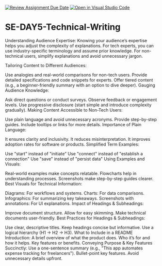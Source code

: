 [![Review Assignment Due Date](https://classroom.github.com/assets/deadline-readme-button-22041afd0340ce965d47ae6ef1cefeee28c7c493a6346c4f15d667ab976d596c.svg)](https://classroom.github.com/a/zsAR-pyY)
[![Open in Visual Studio Code](https://classroom.github.com/assets/open-in-vscode-2e0aaae1b6195c2367325f4f02e2d04e9abb55f0b24a779b69b11b9e10269abc.svg)](https://classroom.github.com/online_ide?assignment_repo_id=18495661&assignment_repo_type=AssignmentRepo)
# SE-DAY5-Technical-Writing
Understanding Audience Expertise:
Knowing your audience’s expertise helps you adjust the complexity of explanations. For tech experts, you can use industry-specific terminology and assume prior knowledge. For non-technical users, simplify explanations and avoid unnecessary jargon.

Tailoring Content to Different Audiences:

Use analogies and real-world comparisons for non-tech users.
Provide detailed specifications and code snippets for experts.
Offer tiered content (e.g., a beginner-friendly summary with an option to dive deeper).
Gauging Audience Knowledge:

Ask direct questions or conduct surveys.
Observe feedback or engagement levels.
Use progressive disclosure (start simple and introduce complexity gradually).
Making Content Accessible to Non-Tech Users:

Use plain language and avoid unnecessary acronyms.
Provide step-by-step guides.
Include tooltips or links for more details.
Importance of Plain Language:

It ensures clarity and inclusivity.
It reduces misinterpretation.
It improves adoption rates for software or products.
Simplified Term Examples:

Use "start" instead of "initiate"
Use "connect" instead of "establish a connection"
Use "save" instead of "persist data"
Using Examples and Visuals:

Real-world examples make concepts relatable.
Flowcharts help in understanding processes.
Screenshots make step-by-step guides clearer.
Best Visuals for Technical Information:

Diagrams: For workflows and systems.
Charts: For data comparisons.
Infographics: For summarizing key takeaways.
Screenshots with annotations: For UI explanations.
Impact of Headings & Subheadings:

Improve document structure.
Allow for easy skimming.
Make technical documents user-friendly.
Best Practices for Headings & Subheadings:

Use clear, descriptive titles.
Keep headings concise but informative.
Use a logical hierarchy (H1 → H2 → H3).
What to Include in a README Introduction:
A brief overview of what the product does.
Who it’s for and how it helps.
Key features or benefits.
Conveying Purpose & Key Features Succinctly:
Use a one-sentence summary (e.g., "This app automates expense tracking for freelancers").
Bullet-point key features.
Avoid unnecessary details upfront.
